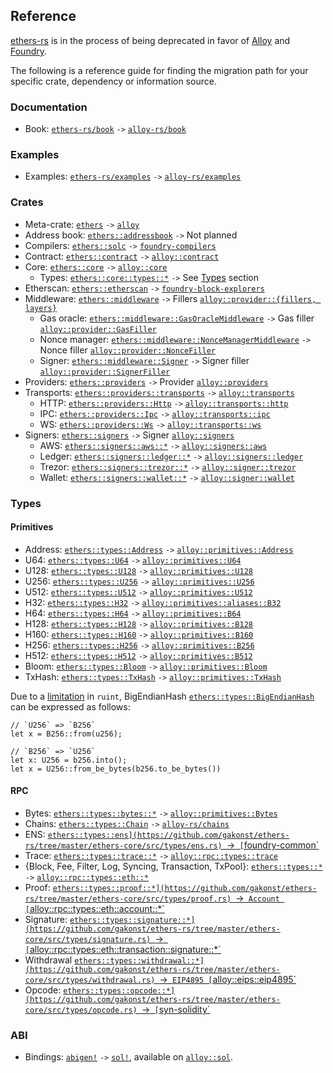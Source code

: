 ## Reference

[ethers-rs](https://github.com/gakonst/ethers-rs/) is in the process of being deprecated in favor of [Alloy](https://github.com/alloy-rs/) and [Foundry](https://github.com/foundry-rs/).

The following is a reference guide for finding the migration path for your specific crate, dependency or information source.

### Documentation

- Book: [`ethers-rs/book`](https://github.com/gakonst/ethers-rs/tree/master/book) `->` [`alloy-rs/book`](https://github.com/alloy-rs/book)

### Examples

- Examples: [`ethers-rs/examples`](https://github.com/gakonst/ethers-rs/tree/master/examples) `->` [`alloy-rs/examples`](https://github.com/alloy-rs/examples)

### Crates

- Meta-crate: [`ethers`](https://github.com/gakonst/ethers-rs/tree/master/ethers) `->` [`alloy`](https://github.com/alloy-rs/alloy/tree/main/crates/alloy)
- Address book: [`ethers::addressbook`](https://github.com/gakonst/ethers-rs/tree/master/ethers-addressbook) `->` Not planned
- Compilers: [`ethers::solc`](https://github.com/gakonst/ethers-rs/tree/master/ethers-solc) `->` [`foundry-compilers`](https://github.com/foundry-rs/compilers)
- Contract: [`ethers::contract`](https://github.com/gakonst/ethers-rs/tree/master/ethers-contract) `->` [`alloy::contract`](https://github.com/alloy-rs/alloy/tree/main/crates/contract)
- Core: [`ethers::core`](https://github.com/gakonst/ethers-rs/tree/master/ethers-core) `->` [`alloy::core`](https://github.com/alloy-rs/core)
  - Types: [`ethers::core::types::*`](https://github.com/gakonst/ethers-rs/tree/master/ethers-core/src/types) `->` See [Types](#types) section
- Etherscan: [`ethers::etherscan`](https://github.com/gakonst/ethers-rs/tree/master/ethers-etherscan) `->` [`foundry-block-explorers`](https://github.com/foundry-rs/block-explorers)
- Middleware: [`ethers::middleware`](https://github.com/gakonst/ethers-rs/tree/master/ethers-middleware) `->` Fillers [`alloy::provider::{fillers, layers}`](https://github.com/alloy-rs/alloy/tree/main/crates/provider/src)
  - Gas oracle: [`ethers::middleware::GasOracleMiddleware`](https://github.com/gakonst/ethers-rs/tree/master/ethers-middleware/src/gas_oracle/middleware.rs) `->` Gas filler [`alloy::provider::GasFiller`](https://github.com/alloy-rs/examples/tree/main/examples/fillers/examples/gas_filler.rs)
  - Nonce manager: [`ethers::middleware::NonceManagerMiddleware`](https://github.com/gakonst/ethers-rs/tree/master/ethers-middleware/src/nonce_manager.rs) `->` Nonce filler [`alloy::provider::NonceFiller`](https://github.com/alloy-rs/alloy/tree/main/crates/provider/src/fillers/nonce.rs)
  - Signer: [`ethers::middleware::Signer`](https://github.com/gakonst/ethers-rs/tree/master/ethers-middleware/src/signer.rs) `->` Signer filler [`alloy::provider::SignerFiller`](https://github.com/alloy-rs/alloy/tree/main/crates/provider/src/fillers/signer.rs)
- Providers: [`ethers::providers`](https://github.com/gakonst/ethers-rs/tree/master/ethers-providers) `->` Provider [`alloy::providers`](https://github.com/alloy-rs/alloy/tree/main/crates/provider)
- Transports: [`ethers::providers::transports`](https://github.com/gakonst/ethers-rs/tree/master/ethers-providers/src/rpc/transports) `->` [`alloy::transports`](https://github.com/alloy-rs/alloy/tree/main/crates/transport)
  - HTTP: [`ethers::providers::Http`](https://github.com/gakonst/ethers-rs/tree/master/ethers-providers/src/rpc/transports/http.rs) `->` [`alloy::transports::http`](https://github.com/alloy-rs/alloy/tree/main/crates/transport-http)
  - IPC: [`ethers::providers::Ipc`](https://github.com/gakonst/ethers-rs/tree/master/ethers-providers/src/rpc/transports/ipc.rs) `->` [`alloy::transports::ipc`](https://github.com/alloy-rs/alloy/tree/main/crates/transport-ipc)
  - WS: [`ethers::providers::Ws`](https://github.com/gakonst/ethers-rs/tree/master/ethers-providers/src/rpc/transports/ws) `->` [`alloy::transports::ws`](https://github.com/alloy-rs/alloy/tree/main/crates/transport-ws)
- Signers: [`ethers::signers`](https://github.com/gakonst/ethers-rs/tree/master/ethers-signers) `->` Signer [`alloy::signers`](https://github.com/alloy-rs/alloy/tree/main/crates/signer)
  - AWS: [`ethers::signers::aws::*`](https://github.com/gakonst/ethers-rs/tree/master/ethers-signers/src/aws) `->` [`alloy::signers::aws`](https://github.com/alloy-rs/alloy/tree/main/crates/signer-aws)
  - Ledger: [`ethers::signers::ledger::*`](https://github.com/gakonst/ethers-rs/tree/master/ethers-signers/src/ledger) `->` [`alloy::signers::ledger`](https://github.com/alloy-rs/alloy/tree/main/crates/signer-ledger)
  - Trezor: [`ethers::signers::trezor::*`](https://github.com/gakonst/ethers-rs/tree/master/ethers-signers/src/trezor) `->` [`alloy::signer::trezor`](https://github.com/alloy-rs/alloy/tree/main/crates/signer-trezor)
  - Wallet: [`ethers::signers::wallet::*`](https://github.com/gakonst/ethers-rs/tree/master/ethers-signers/src/wallet) `->` [`alloy::signer::wallet`](https://github.com/alloy-rs/alloy/tree/main/crates/signer-wallet)

### Types

#### Primitives

- Address: [`ethers::types::Address`](https://github.com/gakonst/ethers-rs/tree/master/ethers-core/src/types/mod.rs) `->` [`alloy::primitives::Address`](https://github.com/alloy-rs/core/tree/main/crates/primitives/src/lib.rs)
- U64: [`ethers::types::U64`](https://github.com/gakonst/ethers-rs/tree/master/ethers-core/src/types/mod.rs) `->` [`alloy::primitives::U64`](https://github.com/alloy-rs/core/tree/main/crates/primitives/src/lib.rs)
- U128: [`ethers::types::U128`](https://github.com/gakonst/ethers-rs/tree/master/ethers-core/src/types/mod.rs) `->` [`alloy::primitives::U128`](https://github.com/alloy-rs/core/tree/main/crates/primitives/src/lib.rs)
- U256: [`ethers::types::U256`](https://github.com/gakonst/ethers-rs/tree/master/ethers-core/src/types/mod.rs) `->` [`alloy::primitives::U256`](https://github.com/alloy-rs/core/tree/main/crates/primitives/src/lib.rs)
- U512: [`ethers::types::U512`](https://github.com/gakonst/ethers-rs/tree/master/ethers-core/src/types/mod.rs) `->` [`alloy::primitives::U512`](https://github.com/alloy-rs/core/tree/main/crates/primitives/src/lib.rs)
- H32: [`ethers::types::H32`](https://github.com/gakonst/ethers-rs/tree/master/ethers-core/src/types/mod.rs) `->` [`alloy::primitives::aliases::B32`](https://github.com/alloy-rs/core/tree/main/crates/primitives/src/lib.rs)
- H64: [`ethers::types::H64`](https://github.com/gakonst/ethers-rs/tree/master/ethers-core/src/types/mod.rs) `->` [`alloy::primitives::B64`](https://github.com/alloy-rs/core/tree/main/crates/primitives/src/lib.rs)
- H128: [`ethers::types::H128`](https://github.com/gakonst/ethers-rs/tree/master/ethers-core/src/types/mod.rs) `->` [`alloy::primitives::B128`](https://github.com/alloy-rs/core/tree/main/crates/primitives/src/lib.rs)
- H160: [`ethers::types::H160`](https://github.com/gakonst/ethers-rs/tree/master/ethers-core/src/types/mod.rs) `->` [`alloy::primitives::B160`](https://github.com/alloy-rs/core/tree/main/crates/primitives/src/lib.rs)
- H256: [`ethers::types::H256`](https://github.com/gakonst/ethers-rs/tree/master/ethers-core/src/types/mod.rs) `->` [`alloy::primitives::B256`](https://github.com/alloy-rs/core/tree/main/crates/primitives/src/lib.rs)
- H512: [`ethers::types::H512`](https://github.com/gakonst/ethers-rs/tree/master/ethers-core/src/types/mod.rs) `->` [`alloy::primitives::B512`](https://github.com/alloy-rs/core/tree/main/crates/primitives/src/lib.rs)
- Bloom: [`ethers::types::Bloom`](https://github.com/gakonst/ethers-rs/tree/master/ethers-core/src/types/mod.rs) `->` [`alloy::primitives::Bloom`](https://github.com/alloy-rs/core/tree/main/crates/primitives/src/lib.rs)
- TxHash: [`ethers::types::TxHash`](https://github.com/gakonst/ethers-rs/tree/master/ethers-core/src/types/mod.rs) `->` [`alloy::primitives::TxHash`](https://github.com/alloy-rs/core/tree/main/crates/primitives/src/lib.rs)

Due to a [limitation](https://github.com/alloy-rs/core/issues/554#issuecomment-1978620017) in `ruint`, BigEndianHash [`ethers::types::BigEndianHash`](https://github.com/gakonst/ethers-rs/tree/master/ethers-core/src/types/mod.rs) can be expressed as follows:

```rust,ignore
// `U256` => `B256`
let x = B256::from(u256);

// `B256` => `U256`
let x: U256 = b256.into();
let x = U256::from_be_bytes(b256.to_be_bytes())
```

#### RPC

- Bytes: [`ethers::types::bytes::*`](https://github.com/gakonst/ethers-rs/tree/master/ethers-core/src/types/bytes.rs) `->` [`alloy::primitives::Bytes`](https://github.com/alloy-rs/core/tree/main/crates/primitives/src/lib.rs)
- Chains: [`ethers::types::Chain`](https://github.com/gakonst/ethers-rs/tree/master/ethers-core/src/types/chain.rs) `->` [`alloy-rs/chains`](https://github.com/alloy-rs/chains)
- ENS: [`ethers::types::ens](https://github.com/gakonst/ethers-rs/tree/master/ethers-core/src/types/ens.rs) `->` [`foundry-common`](https://github.com/foundry-rs/foundry/tree/master/crates/common/src/ens.rs)
- Trace: [`ethers::types::trace::*`](https://github.com/gakonst/ethers-rs/tree/master/ethers-core/src/types/trace) `->` [`alloy::rpc::types::trace`](https://github.com/alloy-rs/alloy/tree/main/crates/rpc-types-trace)
- {Block, Fee, Filter, Log, Syncing, Transaction, TxPool}: [`ethers::types::*`](https://github.com/gakonst/ethers-rs/tree/master/ethers-core/src/types) `->` [`alloy::rpc::types::eth::*`](https://github.com/alloy-rs/alloy/tree/main/crates/rpc-types/src/eth)
- Proof: [`ethers::types::proof::*](https://github.com/gakonst/ethers-rs/tree/master/ethers-core/src/types/proof.rs) `->` Account [`alloy::rpc::types::eth::account::*`](https://github.com/alloy-rs/alloy/tree/main/crates/rpc-types/src/eth/account.rs)
- Signature: [`ethers::types::signature::*](https://github.com/gakonst/ethers-rs/tree/master/ethers-core/src/types/signature.rs) `->` [`alloy::rpc::types::eth::transaction::signature::*`](https://github.com/alloy-rs/alloy/tree/main/crates/rpc-types/src/eth/transaction/signature.rs)
- Withdrawal [`ethers::types::withdrawal::*](https://github.com/gakonst/ethers-rs/tree/master/ethers-core/src/types/withdrawal.rs) `->` EIP4895 [`alloy::eips::eip4895`](https://github.com/alloy-rs/alloy/tree/main/crates/eips/src/eip4895.rs)
- Opcode: [`ethers::types::opcode::*](https://github.com/gakonst/ethers-rs/tree/master/ethers-core/src/types/opcode.rs) `->` [`syn-solidity`](https://github.com/alloy-rs/core/tree/main/crates/syn-solidity)

### ABI

- Bindings: [`abigen!`](https://github.com/gakonst/ethers-rs/tree/51fe937f6515689b17a3a83b74a05984ad3a7f11/ethers-contract/ethers-contract-abigen) `->` [`sol!`](https://github.com/alloy-rs/core/tree/main/crates/sol-types), available on [`alloy::sol`](https://github.com/alloy-rs/alloy/blob/aea7e07b4b335a3a35e3870a6c277d397d0f3932/crates/alloy/src/lib.rs#L52-L64).
